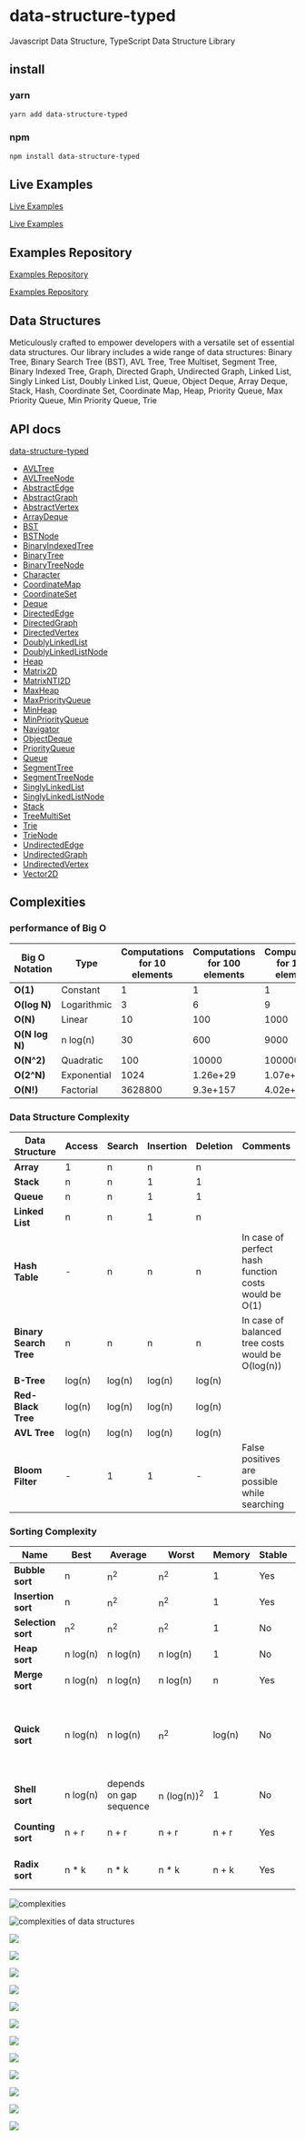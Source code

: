 # data-structure-typed

Javascript Data Structure, TypeScript Data Structure Library

## install

### yarn

```bash
yarn add data-structure-typed
```

### npm

```bash
npm install data-structure-typed
```

## Live Examples

[Live Examples](https://data-structure-typed-examples.vercel.app)

<a href="https://data-structure-typed-examples.vercel.app" target="_blank">Live Examples</a>

## Examples Repository

[Examples Repository](https://github.com/zrwusa/data-structure-typed-examples)

<a href="https://github.com/zrwusa/data-structure-typed-examples" target="_blank">Examples Repository</a>

## Data Structures

Meticulously crafted to empower developers with a versatile set of essential data structures. Our library includes a
wide range of data structures:
Binary Tree, Binary Search Tree (BST), AVL Tree, Tree Multiset, Segment Tree, Binary Indexed Tree, Graph, Directed
Graph, Undirected Graph, Linked List, Singly Linked List, Doubly Linked List, Queue, Object Deque, Array Deque, Stack,
Hash, Coordinate Set, Coordinate Map, Heap, Priority Queue, Max Priority Queue, Min Priority Queue, Trie

## API docs

[//]: # ([api docs]&#40;https://data-structure-typed-docs.vercel.app/&#41;)

<nav class="tsd-navigation"><a href="https://data-structure-typed-docs.vercel.app/modules.html" class="current"><span>data-<wbr/>structure-<wbr/>typed</span></a>
<ul class="tsd-small-nested-navigation">

[//]: # (<li><a href="https://data-structure-typed-docs.vercel.app/enums/CP.html"><span>CP</span></a></li>)

[//]: # (<li><a href="https://data-structure-typed-docs.vercel.app/enums/FamilyPosition.html"><span>Family<wbr/>Position</span></a></li>)

[//]: # (<li><a href="https://data-structure-typed-docs.vercel.app/enums/LoopType.html"><span>Loop<wbr/>Type</span></a></li>)
<li><a href="https://data-structure-typed-docs.vercel.app/classes/AVLTree.html"><span>AVLTree</span></a></li>
<li><a href="https://data-structure-typed-docs.vercel.app/classes/AVLTreeNode.html"><span>AVLTree<wbr/>Node</span></a></li>

[//]: # (<li><a href="https://data-structure-typed-docs.vercel.app/classes/AaTree.html"><span>Aa<wbr/>Tree</span></a></li>)
<li><a href="https://data-structure-typed-docs.vercel.app/classes/AbstractEdge.html"><span>Abstract<wbr/>Edge</span></a></li>
<li><a href="https://data-structure-typed-docs.vercel.app/classes/AbstractGraph.html"><span>Abstract<wbr/>Graph</span></a></li>
<li><a href="https://data-structure-typed-docs.vercel.app/classes/AbstractVertex.html"><span>Abstract<wbr/>Vertex</span></a></li>
<li><a href="https://data-structure-typed-docs.vercel.app/classes/ArrayDeque.html"><span>Array<wbr/>Deque</span></a></li>
<li><a href="https://data-structure-typed-docs.vercel.app/classes/BST.html"><span>BST</span></a></li>
<li><a href="https://data-structure-typed-docs.vercel.app/classes/BSTNode.html"><span>BSTNode</span></a></li>

[//]: # (<li><a href="https://data-structure-typed-docs.vercel.app/classes/BTree.html"><span>BTree</span></a></li>)
<li><a href="https://data-structure-typed-docs.vercel.app/classes/BinaryIndexedTree.html"><span>Binary<wbr/>Indexed<wbr/>Tree</span></a></li>
<li><a href="https://data-structure-typed-docs.vercel.app/classes/BinaryTree.html"><span>Binary<wbr/>Tree</span></a></li>
<li><a href="https://data-structure-typed-docs.vercel.app/classes/BinaryTreeNode.html"><span>Binary<wbr/>Tree<wbr/>Node</span></a></li>
<li><a href="https://data-structure-typed-docs.vercel.app/classes/Character.html"><span>Character</span></a></li>
<li><a href="https://data-structure-typed-docs.vercel.app/classes/CoordinateMap.html"><span>Coordinate<wbr/>Map</span></a></li>
<li><a href="https://data-structure-typed-docs.vercel.app/classes/CoordinateSet.html"><span>Coordinate<wbr/>Set</span></a></li>
<li><a href="https://data-structure-typed-docs.vercel.app/classes/Deque.html"><span>Deque</span></a></li>
<li><a href="https://data-structure-typed-docs.vercel.app/classes/DirectedEdge.html"><span>Directed<wbr/>Edge</span></a></li>
<li><a href="https://data-structure-typed-docs.vercel.app/classes/DirectedGraph.html"><span>Directed<wbr/>Graph</span></a></li>
<li><a href="https://data-structure-typed-docs.vercel.app/classes/DirectedVertex.html"><span>Directed<wbr/>Vertex</span></a></li>
<li><a href="https://data-structure-typed-docs.vercel.app/classes/DoublyLinkedList.html"><span>Doubly<wbr/>Linked<wbr/>List</span></a></li>
<li><a href="https://data-structure-typed-docs.vercel.app/classes/DoublyLinkedListNode.html"><span>Doubly<wbr/>Linked<wbr/>List<wbr/>Node</span></a></li>
<li><a href="https://data-structure-typed-docs.vercel.app/classes/Heap.html"><span>Heap</span></a></li>
<li><a href="https://data-structure-typed-docs.vercel.app/classes/Matrix2D.html"><span>Matrix2D</span></a></li>
<li><a href="https://data-structure-typed-docs.vercel.app/classes/MatrixNTI2D.html"><span>MatrixNTI2D</span></a></li>
<li><a href="https://data-structure-typed-docs.vercel.app/classes/MaxHeap.html"><span>Max<wbr/>Heap</span></a></li>
<li><a href="https://data-structure-typed-docs.vercel.app/classes/MaxPriorityQueue.html"><span>Max<wbr/>Priority<wbr/>Queue</span></a></li>
<li><a href="https://data-structure-typed-docs.vercel.app/classes/MinHeap.html"><span>Min<wbr/>Heap</span></a></li>
<li><a href="https://data-structure-typed-docs.vercel.app/classes/MinPriorityQueue.html"><span>Min<wbr/>Priority<wbr/>Queue</span></a></li>
<li><a href="https://data-structure-typed-docs.vercel.app/classes/Navigator.html"><span>Navigator</span></a></li>
<li><a href="https://data-structure-typed-docs.vercel.app/classes/ObjectDeque.html"><span>Object<wbr/>Deque</span></a></li>
<li><a href="https://data-structure-typed-docs.vercel.app/classes/PriorityQueue.html"><span>Priority<wbr/>Queue</span></a></li>
<li><a href="https://data-structure-typed-docs.vercel.app/classes/Queue.html"><span>Queue</span></a></li>

[//]: # (<li><a href="https://data-structure-typed-docs.vercel.app/classes/RBTree.html"><span>RBTree</span></a></li>)
<li><a href="https://data-structure-typed-docs.vercel.app/classes/SegmentTree.html"><span>Segment<wbr/>Tree</span></a></li>
<li><a href="https://data-structure-typed-docs.vercel.app/classes/SegmentTreeNode.html"><span>Segment<wbr/>Tree<wbr/>Node</span></a></li>
<li><a href="https://data-structure-typed-docs.vercel.app/classes/SinglyLinkedList.html"><span>Singly<wbr/>Linked<wbr/>List</span></a></li>
<li><a href="https://data-structure-typed-docs.vercel.app/classes/SinglyLinkedListNode.html"><span>Singly<wbr/>Linked<wbr/>List<wbr/>Node</span></a></li>

[//]: # (<li><a href="https://data-structure-typed-docs.vercel.app/classes/SplayTree.html"><span>Splay<wbr/>Tree</span></a></li>)
<li><a href="https://data-structure-typed-docs.vercel.app/classes/Stack.html"><span>Stack</span></a></li>
<li><a href="https://data-structure-typed-docs.vercel.app/classes/TreeMultiSet.html"><span>Tree<wbr/>Multi<wbr/>Set</span></a></li>
<li><a href="https://data-structure-typed-docs.vercel.app/classes/Trie.html"><span>Trie</span></a></li>
<li><a href="https://data-structure-typed-docs.vercel.app/classes/TrieNode.html"><span>Trie<wbr/>Node</span></a></li>

[//]: # (<li><a href="https://data-structure-typed-docs.vercel.app/classes/TwoThreeTree.html"><span>Two<wbr/>Three<wbr/>Tree</span></a></li>)
<li><a href="https://data-structure-typed-docs.vercel.app/classes/UndirectedEdge.html"><span>Undirected<wbr/>Edge</span></a></li>
<li><a href="https://data-structure-typed-docs.vercel.app/classes/UndirectedGraph.html"><span>Undirected<wbr/>Graph</span></a></li>
<li><a href="https://data-structure-typed-docs.vercel.app/classes/UndirectedVertex.html"><span>Undirected<wbr/>Vertex</span></a></li>
<li><a href="https://data-structure-typed-docs.vercel.app/classes/Vector2D.html"><span>Vector2D</span></a></li></ul></nav>

## Complexities

### performance of Big O

<table>
<thead>
<tr>
<th>Big O Notation</th>
<th>Type</th>
<th>Computations for 10 elements</th>
<th>Computations for 100 elements</th>
<th>Computations for 1000 elements</th>
</tr>
</thead>
<tbody>
<tr>
<td><strong>O(1)</strong></td>
<td>Constant</td>
<td>1</td>
<td>1</td>
<td>1</td>
</tr>
<tr>
<td><strong>O(log N)</strong></td>
<td>Logarithmic</td>
<td>3</td>
<td>6</td>
<td>9</td>
</tr>
<tr>
<td><strong>O(N)</strong></td>
<td>Linear</td>
<td>10</td>
<td>100</td>
<td>1000</td>
</tr>
<tr>
<td><strong>O(N log N)</strong></td>
<td>n log(n)</td>
<td>30</td>
<td>600</td>
<td>9000</td>
</tr>
<tr>
<td><strong>O(N^2)</strong></td>
<td>Quadratic</td>
<td>100</td>
<td>10000</td>
<td>1000000</td>
</tr>
<tr>
<td><strong>O(2^N)</strong></td>
<td>Exponential</td>
<td>1024</td>
<td>1.26e+29</td>
<td>1.07e+301</td>
</tr>
<tr>
<td><strong>O(N!)</strong></td>
<td>Factorial</td>
<td>3628800</td>
<td>9.3e+157</td>
<td>4.02e+2567</td>
</tr>
</tbody>
</table>

### Data Structure Complexity

<table>
<thead>
<tr>
<th>Data Structure</th>
<th>Access</th>
<th>Search</th>
<th>Insertion</th>
<th>Deletion</th>
<th>Comments</th>
</tr>
</thead>
<tbody>
<tr>
<td><strong>Array</strong></td>
<td>1</td>
<td>n</td>
<td>n</td>
<td>n</td>
<td></td>
</tr>
<tr>
<td><strong>Stack</strong></td>
<td>n</td>
<td>n</td>
<td>1</td>
<td>1</td>
<td></td>
</tr>
<tr>
<td><strong>Queue</strong></td>
<td>n</td>
<td>n</td>
<td>1</td>
<td>1</td>
<td></td>
</tr>
<tr>
<td><strong>Linked List</strong></td>
<td>n</td>
<td>n</td>
<td>1</td>
<td>n</td>
<td></td>
</tr>
<tr>
<td><strong>Hash Table</strong></td>
<td>-</td>
<td>n</td>
<td>n</td>
<td>n</td>
<td>In case of perfect hash function costs would be O(1)</td>
</tr>
<tr>
<td><strong>Binary Search Tree</strong></td>
<td>n</td>
<td>n</td>
<td>n</td>
<td>n</td>
<td>In case of balanced tree costs would be O(log(n))</td>
</tr>
<tr>
<td><strong>B-Tree</strong></td>
<td>log(n)</td>
<td>log(n)</td>
<td>log(n)</td>
<td>log(n)</td>
<td></td>
</tr>
<tr>
<td><strong>Red-Black Tree</strong></td>
<td>log(n)</td>
<td>log(n)</td>
<td>log(n)</td>
<td>log(n)</td>
<td></td>
</tr>
<tr>
<td><strong>AVL Tree</strong></td>
<td>log(n)</td>
<td>log(n)</td>
<td>log(n)</td>
<td>log(n)</td>
<td></td>
</tr>
<tr>
<td><strong>Bloom Filter</strong></td>
<td>-</td>
<td>1</td>
<td>1</td>
<td>-</td>
<td>False positives are possible while searching</td>
</tr>
</tbody>
</table>

### Sorting Complexity

<table>
<thead>
<tr>
<th>Name</th>
<th>Best</th>
<th>Average</th>
<th>Worst</th>
<th>Memory</th>
<th>Stable</th>
<th>Comments</th>
</tr>
</thead>
<tbody>
<tr>
<td><strong>Bubble sort</strong></td>
<td>n</td>
<td>n<sup>2</sup></td>
<td>n<sup>2</sup></td>
<td>1</td>
<td>Yes</td>
<td></td>
</tr>
<tr>
<td><strong>Insertion sort</strong></td>
<td>n</td>
<td>n<sup>2</sup></td>
<td>n<sup>2</sup></td>
<td>1</td>
<td>Yes</td>
<td></td>
</tr>
<tr>
<td><strong>Selection sort</strong></td>
<td>n<sup>2</sup></td>
<td>n<sup>2</sup></td>
<td>n<sup>2</sup></td>
<td>1</td>
<td>No</td>
<td></td>
</tr>
<tr>
<td><strong>Heap sort</strong></td>
<td>n&nbsp;log(n)</td>
<td>n&nbsp;log(n)</td>
<td>n&nbsp;log(n)</td>
<td>1</td>
<td>No</td>
<td></td>
</tr>
<tr>
<td><strong>Merge sort</strong></td>
<td>n&nbsp;log(n)</td>
<td>n&nbsp;log(n)</td>
<td>n&nbsp;log(n)</td>
<td>n</td>
<td>Yes</td>
<td></td>
</tr>
<tr>
<td><strong>Quick sort</strong></td>
<td>n&nbsp;log(n)</td>
<td>n&nbsp;log(n)</td>
<td>n<sup>2</sup></td>
<td>log(n)</td>
<td>No</td>
<td>Quicksort is usually done in-place with O(log(n)) stack space</td>
</tr>
<tr>
<td><strong>Shell sort</strong></td>
<td>n&nbsp;log(n)</td>
<td>depends on gap sequence</td>
<td>n&nbsp;(log(n))<sup>2</sup></td>
<td>1</td>
<td>No</td>
<td></td>
</tr>
<tr>
<td><strong>Counting sort</strong></td>
<td>n + r</td>
<td>n + r</td>
<td>n + r</td>
<td>n + r</td>
<td>Yes</td>
<td>r - biggest number in array</td>
</tr>
<tr>
<td><strong>Radix sort</strong></td>
<td>n * k</td>
<td>n * k</td>
<td>n * k</td>
<td>n + k</td>
<td>Yes</td>
<td>k - length of longest key</td>
</tr>
</tbody>
</table>


![complexities](src/assets/complexities-diff.jpg)

![complexities of data structures](src/assets/data-structure-complexities.jpg)

![](src/data-structures/binary-tree/diagrams/bst-rotation.gif)

![](src/data-structures/binary-tree/diagrams/avl-tree-inserting.gif)

![](src/data-structures/graph/diagrams/tarjan.webp)

![](src/data-structures/graph/diagrams/adjacency-list.jpg)

![](src/data-structures/graph/diagrams/adjacency-list-pros-cons.jpg)

![](src/data-structures/graph/diagrams/adjacency-matrix.jpg)

![](src/data-structures/graph/diagrams/adjacency-matrix-pros-cons.jpg)

![](src/data-structures/graph/diagrams/dfs-can-do.jpg)

![](src/data-structures/graph/diagrams/edge-list.jpg)

![](src/data-structures/graph/diagrams/edge-list-pros-cons.jpg)

![](src/data-structures/graph/diagrams/max-flow.jpg)

![](src/data-structures/graph/diagrams/mst.jpg)

[//]: # (![]&#40;src/data-structures/graph/diagrams/tarjan-articulation-point-bridge.png&#41;)

[//]: # (![]&#40;src/data-structures/graph/diagrams/tarjan-complicate-simple.png&#41;)

[//]: # (![]&#40;src/data-structures/graph/diagrams/tarjan-strongly-connected-component.png&#41;)





